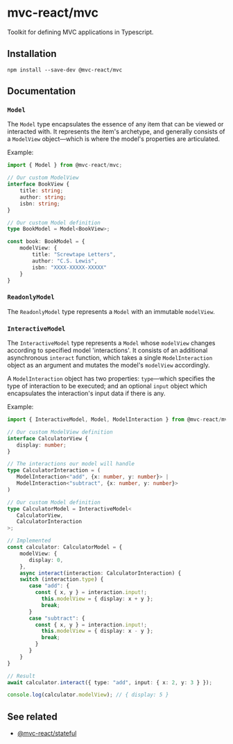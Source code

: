 # mvc-react/mvc

Toolkit for defining MVC applications in Typescript.

## Installation

```console
npm install --save-dev @mvc-react/mvc
```

## Documentation

### `Model`

The `Model` type encapsulates the essence of any item that can be viewed or interacted with. It represents the item's archetype, and generally consists of a `ModelView` object—which is where the model's properties are articulated.

Example:

```ts
import { Model } from @mvc-react/mvc;

// Our custom ModelView
interface BookView {
    title: string;
    author: string;
    isbn: string;
}

// Our custom Model definition
type BookModel = Model<BookView>;

const book: BookModel = {
    modelView: {
        title: "Screwtape Letters",
        author: "C.S. Lewis",
        isbn: "XXXX-XXXXX-XXXXX"
    }
}
```

### `ReadonlyModel`

The `ReadonlyModel` type represents a `Model` with an immutable `modelView`.

### `InteractiveModel`

The `InteractiveModel` type represents a `Model` whose `modelView` changes according to specified model 'interactions'. It consists of an additional asynchronous `interact` function, which takes a single `ModelInteraction` object as an argument and mutates the model's `modelView` accordingly.

A `ModelInteraction` object has two properties: `type`—which specifies the type of interaction to be executed; and an optional `input` object which encapsulates the interaction's input data if there is any.

Example:

```ts
import { InteractiveModel, Model, ModelInteraction } from @mvc-react/mvc;

// Our custom ModelView definition
interface CalculatorView {
   display: number;
}

// The interactions our model will handle
type CalculatorInteraction = (
   ModelInteraction<"add", {x: number, y: number}> |
   ModelInteraction<"subtract", {x: number, y: number}>
)

// Our custom Model definition
type CalculatorModel = InteractiveModel<
   CalculatorView,
   CalculatorInteraction
>;

// Implemented
const calculator: CalculatorModel = {
    modelView: {
       display: 0,
    },
    async interact(interaction: CalculatorInteraction) {
	switch (interaction.type) {
	   case "add": {
		 const { x, y } = interaction.input!;
		   this.modelView = { display: x + y };
		   break;
	   }
	   case "subtract": {
		 const { x, y } = interaction.input!;
		   this.modelView = { display: x - y };
		   break;
		 }
	   }
	}
}
```

```ts
// Result
await calculator.interact({ type: "add", input: { x: 2, y: 3 } });

console.log(calculator.modelView); // { display: 5 }
```

## See related

-   [@mvc-react/stateful](https://github.com/Grod56/mvc-react/tree/main/packages/stateful)
